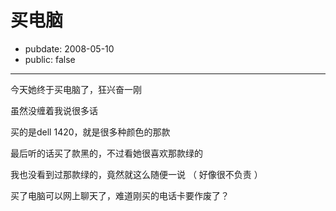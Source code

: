 # 买电脑

- pubdate: 2008-05-10
- public: false

--------------------------


今天她终于买电脑了，狂兴奋一刚

虽然没缠着我说很多话

买的是dell 1420，就是很多种颜色的那款

最后听的话买了款黑的，不过看她很喜欢那款绿的

我也没看到过那款绿的，竟然就这么随便一说 （ 好像很不负责 ）

买了电脑可以网上聊天了，难道刚买的电话卡要作废了？
